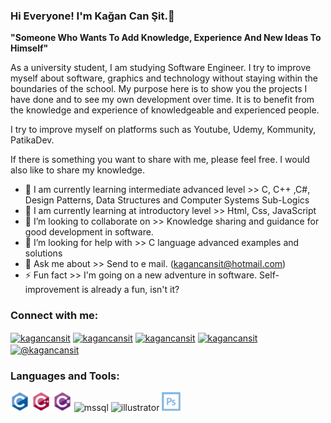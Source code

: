 ### Hi Everyone! I'm Kağan Can Şit.👋

**"Someone Who Wants To Add Knowledge, Experience And New Ideas To Himself"**

As a university student, I am studying Software Engineer. I try to improve myself about software, graphics and technology without staying within the boundaries of the school.
My purpose here is to show you the projects I have done and to see my own development over time.
It is to benefit from the knowledge and experience of knowledgeable and experienced people.

I try to improve myself on platforms such as Youtube, Udemy, Kommunity, PatikaDev.

If there is something you want to share with me, please feel free. I would also like to share my knowledge. 

- 🌱 I am currently learning intermediate advanced level >> C, C++ ,C#, Design Patterns, Data Structures and Computer Systems Sub-Logics
- 🌱 I am currently learning at introductory level >> Html, Css, JavaScript
- 👯 I’m looking to collaborate on >> Knowledge sharing and guidance for good development in software.
- 🤔 I’m looking for help with >> C language advanced examples and solutions
- 💬 Ask me about >> Send to e mail. (kagancansit@hotmail.com)
- ⚡ Fun fact >> I'm going on a new adventure in software. Self-improvement is already a fun, isn't it? 

<h3 align="left">Connect with me:</h3>
<p align="left">
<a href="https://twitter.com/kagancansit" target="blank"><img align="center" src="https://raw.githubusercontent.com/rahuldkjain/github-profile-readme-generator/master/src/images/icons/Social/twitter.svg" alt="kagancansit" height="30" width="30" /></a>
<a href="https://linkedin.com/in/kagancansit" target="blank"><img align="center" src="https://raw.githubusercontent.com/rahuldkjain/github-profile-readme-generator/master/src/images/icons/Social/linked-in-alt.svg" alt="kagancansit" height="30" width="30" /></a>
<a href="https://instagram.com/kagancansit" target="blank"><img align="center" src="https://raw.githubusercontent.com/rahuldkjain/github-profile-readme-generator/master/src/images/icons/Social/instagram.svg" alt="kagancansit" height="30" width="30" /></a>
<a href="https://www.behance.net/kagancansit" target="blank"><img align="center" src="https://raw.githubusercontent.com/rahuldkjain/github-profile-readme-generator/master/src/images/icons/Social/behance.svg" alt="kagancansit" height="30" width="30" /></a>
<a href="https://medium.com/@kagancansit" target="blank"><img align="center" src="https://raw.githubusercontent.com/rahuldkjain/github-profile-readme-generator/master/src/images/icons/Social/medium.svg" alt="@kagancansit" height="30" width="30" /></a>
</p>

<h3 align="left">Languages and Tools:</h3>
<p align="left">
<img src="https://raw.githubusercontent.com/devicons/devicon/master/icons/c/c-original.svg" alt="c" width="30" height="30"/>
<img src="https://raw.githubusercontent.com/devicons/devicon/master/icons/cplusplus/cplusplus-original.svg" alt="cplusplus" width="30"height="30">
<img src="https://raw.githubusercontent.com/devicons/devicon/master/icons/csharp/csharp-original.svg" alt="csharp" width="30" height="30"/>
<img src="https://www.svgrepo.com/show/303229/microsoft-sql-server-logo.svg" alt="mssql" width="30" height="30"/>
<img src="https://www.vectorlogo.zone/logos/adobe_illustrator/adobe_illustrator-icon.svg" alt="illustrator" width="30" height="30"/>   
<img src="https://raw.githubusercontent.com/devicons/devicon/master/icons/photoshop/photoshop-line.svg" alt="photoshop" width="30" height="30"/> </p>
